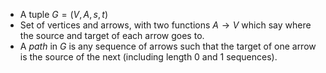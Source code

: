 - A tuple $G=(V, A, s, t)$
- Set of vertices and arrows, with two functions $A\rightarrow V$ which say where the source and target of each arrow goes to.
- A *path* in $G$ is any sequence of arrows such that the target of one arrow is the source of the next (including length 0 and 1 sequences).